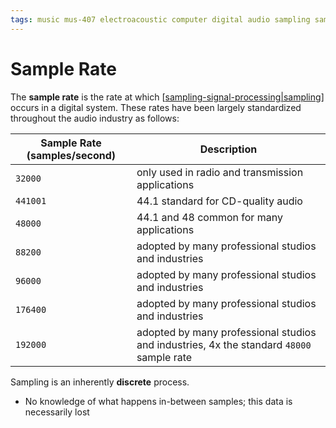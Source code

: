 ```yaml
---
tags: music mus-407 electroacoustic computer digital audio sampling sample-rate sample
---
```


# Sample Rate

The **sample rate** is the rate at which [[sampling-signal-processing|sampling]] occurs in a digital system. These rates have been largely standardized throughout the audio industry as follows:

| Sample Rate (samples/second) | Description                                                                              |
| ---------------------------- | ---------------------------------------------------------------------------------------- |
| `32000`                      | only used in radio and transmission applications                                         |
| `441001`                     | 44.1 standard for CD-quality audio                                                       |
| `48000`                      | 44.1 and 48 common for many applications                                                 |
| `88200`                      | adopted by many professional studios and industries                                      |
| `96000`                      | adopted by many professional studios and industries                                      |
| `176400`                     | adopted by many professional studios and industries                                      |
| `192000`                     | adopted by many professional studios and industries, 4x the standard `48000` sample rate |

Sampling is an inherently **discrete** process.

- No knowledge of what happens in-between samples; this data is necessarily lost

[//begin]: # "Autogenerated link references for markdown compatibility"
[sampling-signal-processing|sampling]: sampling-signal-processing "Sampling (Signal Processing)"
[//end]: # "Autogenerated link references"
